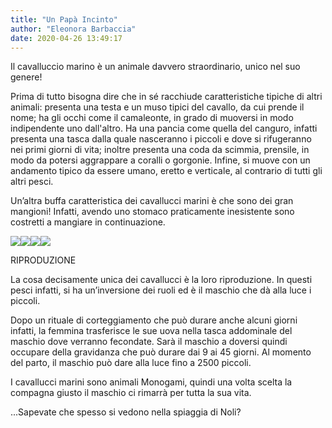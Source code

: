 ```yaml
---
title: "Un Papà Incinto"
author: "Eleonora Barbaccia"
date: 2020-04-26 13:49:17
---
```


Il cavalluccio marino è un animale davvero straordinario, unico nel suo genere!

Prima di tutto bisogna dire che in sé racchiude caratteristiche tipiche di altri animali: presenta una testa e un muso tipici del cavallo, da cui prende il nome; ha gli occhi come il camaleonte, in grado di muoversi in modo indipendente uno dall'altro. Ha una pancia come quella del canguro, infatti presenta una tasca dalla quale nasceranno i piccoli e dove si rifugeranno nei primi giorni di vita; inoltre presenta una coda da scimmia, prensile, in modo da potersi aggrappare a coralli o gorgonie. Infine, si muove con un andamento tipico da essere umano, eretto e verticale, al contrario di tutti gli altri pesci.

Un’altra buffa caratteristica dei cavallucci marini è che sono dei gran mangioni! Infatti, avendo uno stomaco praticamente inesistente sono costretti a mangiare in continuazione.

![](http://static.wixstatic.com/media/b04324_02924cbf33e5431ab6b5737c15d4d7b0~mv2.jpg)![](http://static.wixstatic.com/media/b04324_ad09ef7022ec4e02be74c0afa595c76b~mv2.jpg)![](http://static.wixstatic.com/media/b04324_7917bc7c9dad4ee9980590f0be75bcf0~mv2.jpg)![](http://static.wixstatic.com/media/b04324_49e425d1af1445e08871622f9ac3d678~mv2.png)

RIPRODUZIONE

La cosa decisamente unica dei cavallucci è la loro riproduzione. In questi pesci infatti, si ha un’inversione dei ruoli ed è il maschio che dà alla luce i piccoli.

Dopo un rituale di corteggiamento che può durare anche alcuni giorni infatti, la femmina trasferisce le sue uova nella tasca addominale del maschio dove verranno fecondate. Sarà il maschio a doversi quindi occupare della gravidanza che può durare dai 9 ai 45 giorni. Al momento del parto, il maschio può dare alla luce fino a 2500 piccoli.

I cavallucci marini sono animali Monogami, quindi una volta scelta la compagna giusto il maschio ci rimarrà per tutta la sua vita.

...Sapevate che spesso si vedono nella spiaggia di Noli?